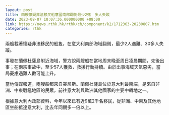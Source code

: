 ```yaml
---
layout: post
title: 兩艘懷疑非法移民船意國南部翻側最少2死　多人失蹤
date: 2023-08-07 10:07:36.000000000 +08:00
link: https://news.rthk.hk/rthk/ch/component/k2/1712363-20230807.htm
categories: rthk
---
```


兩艘載著懷疑非法移民的船隻，在意大利南部海域翻側，最少2人遇難、30多人失蹤。

事發在蘭佩杜薩島附近海域，警方說兩艘船在當地周末晚至周日凌晨期間，先後出事；在兩宗事故中，至少57人獲救，救援行動持續。由於出事海域天氣惡劣，當局憂慮遇難人數可能上升。

當地傳媒報道，兩艘船都來自突尼斯。蘭佩杜薩島位於意大利最南端，是來自非洲、中東戰亂地區的民眾，前往意大利與歐洲其他國家的主要中轉地之一。

根據意大利內政部資料，今年以來已有近9萬2千名移民，從非洲、中東及其他地區坐船抵達意大利，比去年同期多一倍以上。
